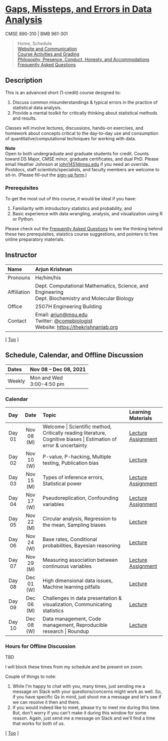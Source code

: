 # [Gaps, Missteps, and Errors in Data Analysis](https://github.com/krishnanlab/teaching/edit/master/2021-fall_statgaps)
CMSE 890-310 | BMB 961-301

>Home, Schedule  
>[Website and Communication](https://github.com/krishnanlab/teaching/blob/master/2021-fall_statgaps/website-communication.md)  
>[Course Activities and Grading](https://github.com/krishnanlab/teaching/blob/master/2021-fall_statgaps/course-activities-grading.md)  
>[Philosophy, Presence, Conduct, Honesty, and Accommodations](https://github.com/krishnanlab/teaching/blob/master/2021-fall_statgaps/policies.md)  
>[Frequently Asked Questions](https://github.com/krishnanlab/teaching/tree/master/2021-fall_statgaps/frequently-asked-questions.md)


## Description
This is an advanced short (1-credit) course designed to:
1) Discuss common misunderstandings & typical errors in the practice of statistical data analysis.
2) Provide a mental toolkit for critically thinking about statistical methods and results.

Classes will involve lectures, discussions, hands-on exercises, and homework about concepts critical to the day-to-day use and consumption of quantitative/computational techniques for working with data.

**Note**  
Open to both undergraduate and graduate students for credit. Counts toward DS Major, CMSE minor, graduate certificates, and dual PhD. Please email Heather Johnson at john1451@msu.edu if you need an override.  
Postdocs, staff scientists/specialists, and faculty members are welcome to sit-in. (Please fill-out the [sign-up form](bit.ly/statgaps2021_signup).)

### Prerequisites
To get the most out of this course, it would be ideal if you have:
1) Familiarity with introductory statistics and probability, and
2) Basic experience with data wrangling, analysis, and visualization using R or Python.

Please check out the [Frequently Asked Questions](https://github.com/krishnanlab/teaching/blob/master/2021-fall_statgaps/frequently-asked-questions.md) to see the thinking behind these two prerequisites, staistics course suggestions, and pointers to free online preparatory materials.


## Instructor
Name | Arjun Krishnan
:------------ | :------------
Pronouns | He/him/his
Affiliation | Dept. Computational Mathematics, Science, and Engineering</br>Dept. Biochemistry and Molecular Biology
Office | 2507H Engineering Building
Contact | Email: arjun@msu.edu</br>Twitter: [@compbiologist](https://twitter.com/compbiologist)</br>Website: https://thekrishnanlab.org

\[ [Top](https://github.com/krishnanlab/teaching/blob/master/2021-fall_statgaps/README.md#gaps-missteps-and-errors-in-data-analysis) ]


## Schedule, Calendar, and Offline Discussion
Dates | Nov 08 – Dec 08, 2021
:------------ | :------------
Weekly | Mon and Wed</br>3:00-4:50 pm

### Calendar
Day | Date | Topic | Learning Materials
:-------: | :-----------: | :------------------------------- | :------------------------
Day 01 | Nov 08 (M) | Welcome \| Scientific method, Critically reading literature, Cognitive biases \| Estimation of error & uncertainty | [Lecture](https://github.com/krishnanlab/teaching/blob/master/2021-fall_statgaps/Lectures/Day-01_Lecture.pdf)</br>[Assignment](https://github.com/krishnanlab/teaching/blob/master/2021-fall_statgaps/Assignments/Assignment_01.md)
Day 02 | Nov 10 (W) | P-value, P-hacking, Multiple testing, Publication bias | [Lecture](https://github.com/krishnanlab/teaching/blob/master/2021-fall_statgaps/Lectures/) 
Day 03 | Nov 15 (M) | Types of inference errors, Statistical power | [Lecture](https://github.com/krishnanlab/teaching/blob/master/2021-fall_statgaps/Lectures/)</br>[Assignment](https://github.com/krishnanlab/teaching/blob/master/2021-fall_statgaps/Assignments/)
Day 04 | Nov 17 (W) | Pseudoreplication, Confounding variables | [Lecture](https://github.com/krishnanlab/teaching/blob/master/2021-fall_statgaps/Lectures/)</br>[Assignment](https://github.com/krishnanlab/teaching/blob/master/2021-fall_statgaps/Assignments/)
Day 05 | Nov 22 (M) | Circular analysis, Regression to the mean, Sampling biases | [Lecture](https://github.com/krishnanlab/teaching/blob/master/2021-fall_statgaps/Lectures/)
Day 06 | Nov 24 (W) | Base rates, Conditional probabilities, Bayesian reasoning | [Lecture](https://github.com/krishnanlab/teaching/blob/master/2021-fall_statgaps/Lectures/)
Day 07 | Nov 29 (M) | Measuring association between continuous variables | [Lecture](https://github.com/krishnanlab/teaching/blob/master/2021-fall_statgaps/Lectures/)</br>[Assignment](https://github.com/krishnanlab/teaching/blob/master/2021-fall_statgaps/Assignments/)
Day 08 | Dec 01 (W) | High dimensional data issues, Machine learning pitfalls | [Lecture](https://github.com/krishnanlab/teaching/blob/master/2021-fall_statgaps/Lectures/)
Day 09 | Dec 06 (M) | Challenges in data presentation & visualization, Communicating statistics | [Lecture](https://github.com/krishnanlab/teaching/blob/master/2021-fall_statgaps/Lectures/)
Day 10 | Dec 08 (W) | Data management, Code management, Reproducible research \| Roundup | [Lecture](https://github.com/krishnanlab/teaching/blob/master/2021-fall_statgaps/Lectures/)

### Hours for Offline Discussion
TBD

I will block these times from my schedule and be present on zoom.

Couple of things to note:
1. While I'm happy to chat with you, many times, just sending me a message on Slack with your questions/concerns might work as well. So, if you have specific Qs in mind, just shoot me a message and let's see if we can resolve it then and there.
2. If you would indeed like to meet, please try to meet me during this time. But, don't worry if you can't make it during this window for some reason. Again, just send me a message on Slack and we'll find a time that works for both of us.


\[ [Top](https://github.com/krishnanlab/teaching/blob/master/2021-fall_statgaps/README.md#gaps-missteps-and-errors-in-data-analysis) ]

